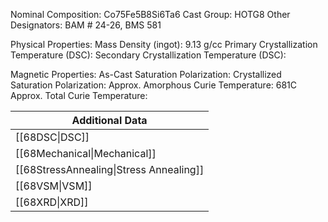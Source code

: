 Nominal Composition: Co75Fe5B8Si6Ta6
Cast Group: HOTG8
Other Designators: BAM # 24-26, BMS 581 
 
Physical Properties:
Mass Density (ingot): 9.13 g/cc
 Primary Crystallization Temperature (DSC):
Secondary Crystallization Temperature (DSC):

Magnetic Properties:
As-Cast Saturation Polarization: 
Crystallized Saturation Polarization: 
Approx. Amorphous Curie Temperature: 681C
Approx. Total Curie Temperature: 

| Additional Data                         |
| --------------------------------------- |
| [[68DSC\|DSC]]                          |
| [[68Mechanical\|Mechanical]]            |
| [[68StressAnnealing\|Stress Annealing]] |
| [[68VSM\|VSM]]                          |
| [[68XRD\|XRD]]                          |
